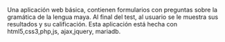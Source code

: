 Una aplicación web básica, contienen formularios con preguntas sobre la gramática de la lengua maya. Al final del test, al usuario se le muestra sus resultados y su calificación. Esta aplicación está hecha con html5,css3,php,js, ajax,jquery, mariadb.
